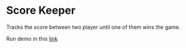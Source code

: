 # Score Keeper

Tracks the score between two player until one of them  wins the game.

Run demo in this [link](https://sujamm.github.io/scorekeeper.github.io/)
